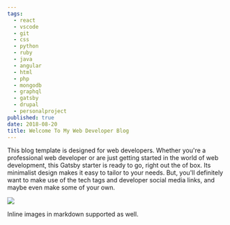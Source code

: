 ```yaml
---
tags:
  - react
  - vscode
  - git
  - css
  - python
  - ruby
  - java
  - angular
  - html
  - php
  - mongodb
  - graphql
  - gatsby
  - drupal
  - personalproject
published: true
date: 2018-08-20
title: Welcome To My Web Developer Blog
---
```


This blog template is designed for web developers. Whether you're a professional web developer or are just getting started in the world of web development, this Gatsby starter is ready to go, right out the of box. Its minimalist design makes it easy to tailor to your needs. But, you'll definitely want to make use of the tech tags and developer social media links, and maybe even make some of your own.
<br>

![](../../../src/images/gatsby-icon.png)

Inline images in markdown supported as well.